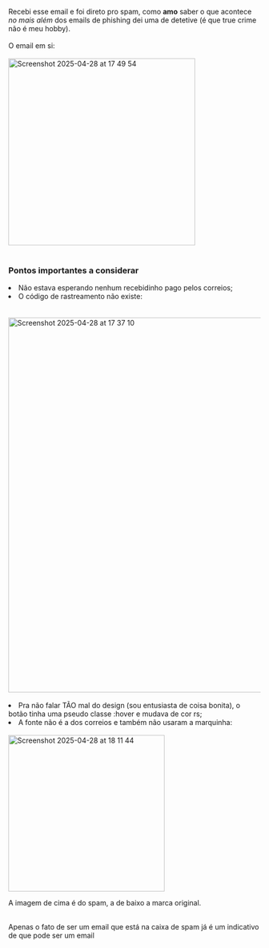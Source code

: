 Recebi esse email e foi direto pro spam, como **amo** saber o que acontece *no mais além* dos emails de phishing dei uma de detetive (é que true crime não é meu hobby).
<br><br>
O email em si:
<br><br>
<img width="373" alt="Screenshot 2025-04-28 at 17 49 54" src="https://github.com/user-attachments/assets/6f954cc9-8bb9-430c-a566-9dacff5a7eee" />
<br><br>
<h3>Pontos importantes a considerar</h3>
<li>Não estava esperando nenhum recebidinho pago pelos correios;</li>
<li>O código de rastreamento não existe:</li>
<br><br>
<img width="748" alt="Screenshot 2025-04-28 at 17 37 10" src="https://github.com/user-attachments/assets/3cc5a9f2-15cf-49a8-bfaf-cdc5d2be3d1e" />
<br><br>
<li>Pra não falar TÃO mal do design (sou entusiasta de coisa bonita), o botão tinha uma pseudo classe :hover e mudava de cor rs;</li>
<li>A fonte não é a dos correios e também não usaram a marquinha:</li>
<br>
<img width="312" alt="Screenshot 2025-04-28 at 18 11 44" src="https://github.com/user-attachments/assets/491ec541-d784-4417-8288-4f631f4fd8f6" />

A imagem de cima é do spam, a de baixo a marca original.
<br><br>

Apenas o fato de ser um email que está na caixa de spam já é um indicativo de que pode ser um email 















